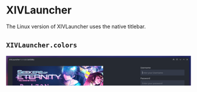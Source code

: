 # XIVLauncher

The Linux version of XIVLauncher uses the native titlebar.

## `XIVLauncher.colors`

![](xivlauncher.png)

